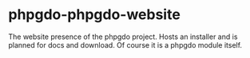 # phpgdo-phpgdo-website

The website presence of the phpgdo project. Hosts an installer and is planned for docs and download. Of course it is a phpgdo module itself.
